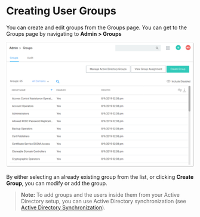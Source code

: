 [title]: # (Creating User Groups)
[tags]: # (XXX)
[priority]: # (30)

# Creating User Groups

You can create and edit groups from the Groups page. You can get to the Groups page by navigating to **Admin \> Groups** 

![image-20191209092814385](images/image-20191209092814385.png)

By either selecting an already existing group from the list, or clicking **Create Group**, you can modify or add the group.

> **Note:** To add groups and the users inside them from your Active Directory setup, you can use Active Directory synchronization (see [Active Directory Synchronization](#Active-Directory-Synchronization)).
